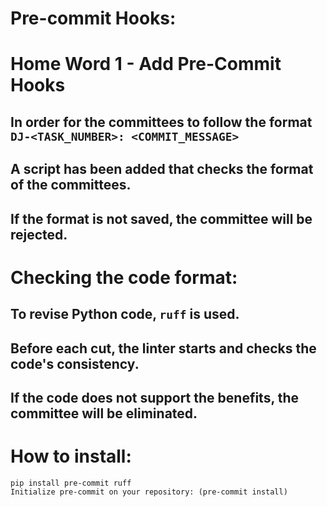 # Pre-commit Hooks:

# Home Word 1 - Add Pre-Commit Hooks

## In order for the committees to follow the format `DJ-<TASK_NUMBER>: <COMMIT_MESSAGE>`
## A script has been added that checks the format of the committees. 
## If the format is not saved, the committee will be rejected.

# Checking the code format:

## To revise Python code, `ruff` is used. 
## Before each cut, the linter starts and checks the code's consistency. 
## If the code does not support the benefits, the committee will be eliminated.

#  How to install:

```
pip install pre-commit ruff
Initialize pre-commit on your repository: (pre-commit install)
```
